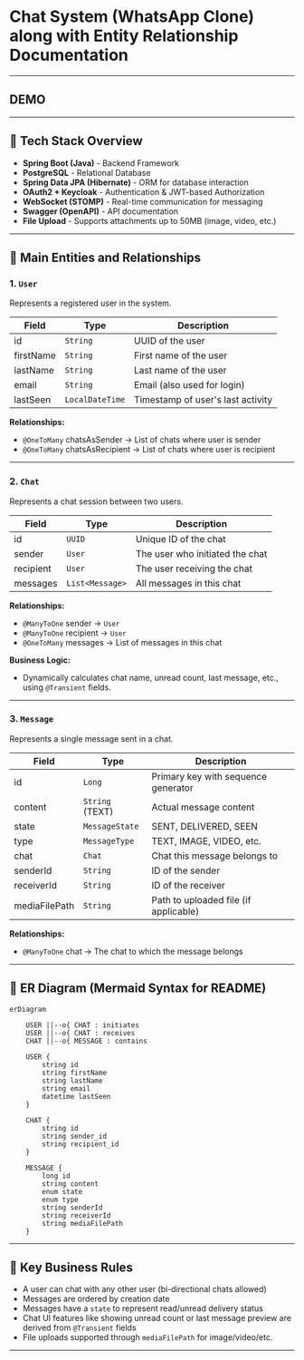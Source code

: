 # Chat System (WhatsApp Clone) along with Entity Relationship Documentation
---

## DEMO

---
## 📌 Tech Stack Overview

* **Spring Boot (Java)** - Backend Framework
* **PostgreSQL** - Relational Database
* **Spring Data JPA (Hibernate)** - ORM for database interaction
* **OAuth2 + Keycloak** - Authentication & JWT-based Authorization
* **WebSocket (STOMP)** - Real-time communication for messaging
* **Swagger (OpenAPI)** - API documentation
* **File Upload** - Supports attachments up to 50MB (image, video, etc.)

---

## 📌 Main Entities and Relationships

### 1. `User`

Represents a registered user in the system.

| Field     | Type            | Description                       |
| --------- | --------------- | --------------------------------- |
| id        | `String`        | UUID of the user                  |
| firstName | `String`        | First name of the user            |
| lastName  | `String`        | Last name of the user             |
| email     | `String`        | Email (also used for login)       |
| lastSeen  | `LocalDateTime` | Timestamp of user's last activity |

**Relationships:**

* `@OneToMany` chatsAsSender → List of chats where user is sender
* `@OneToMany` chatsAsRecipient → List of chats where user is recipient

---

### 2. `Chat`

Represents a chat session between two users.

| Field     | Type            | Description                     |
| --------- | --------------- | ------------------------------- |
| id        | `UUID`          | Unique ID of the chat           |
| sender    | `User`          | The user who initiated the chat |
| recipient | `User`          | The user receiving the chat     |
| messages  | `List<Message>` | All messages in this chat       |

**Relationships:**

* `@ManyToOne` sender → `User`
* `@ManyToOne` recipient → `User`
* `@OneToMany` messages → List of messages in this chat

**Business Logic:**

* Dynamically calculates chat name, unread count, last message, etc., using `@Transient` fields.

---

### 3. `Message`

Represents a single message sent in a chat.

| Field         | Type            | Description                           |
| ------------- | --------------- | ------------------------------------- |
| id            | `Long`          | Primary key with sequence generator   |
| content       | `String` (TEXT) | Actual message content                |
| state         | `MessageState`  | SENT, DELIVERED, SEEN                 |
| type          | `MessageType`   | TEXT, IMAGE, VIDEO, etc.              |
| chat          | `Chat`          | Chat this message belongs to          |
| senderId      | `String`        | ID of the sender                      |
| receiverId    | `String`        | ID of the receiver                    |
| mediaFilePath | `String`        | Path to uploaded file (if applicable) |

**Relationships:**

* `@ManyToOne` chat → The chat to which the message belongs

---

## 📌 ER Diagram (Mermaid Syntax for README)

```mermaid
erDiagram

    USER ||--o{ CHAT : initiates
    USER ||--o{ CHAT : receives
    CHAT ||--o{ MESSAGE : contains

    USER {
        string id
        string firstName
        string lastName
        string email
        datetime lastSeen
    }

    CHAT {
        string id
        string sender_id
        string recipient_id
    }

    MESSAGE {
        long id
        string content
        enum state
        enum type
        string senderId
        string receiverId
        string mediaFilePath
    }
```

---

## 📌 Key Business Rules

* A user can chat with any other user (bi-directional chats allowed)
* Messages are ordered by creation date
* Messages have a `state` to represent read/unread delivery status
* Chat UI features like showing unread count or last message preview are derived from `@Transient` fields
* File uploads supported through `mediaFilePath` for image/video/etc.

---
